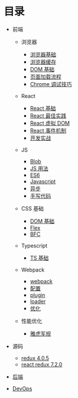 # 目录

- 前端

  - 浏览器

    - [浏览器基础](前端/浏览器/浏览器基础.md)
    - [浏览器缓存](前端/浏览器/浏览器缓存.md)
    - [DOM 基础](前端/浏览器/DOM基础.md)
    - [页面加载流程](前端/浏览器/页面加载流程.md)
    - [Chrome 调试技巧](前端/浏览器/Chrome调试技巧.md)

  - React

    - [React 基础](前端/React/React基础.md)
    - [React 最佳实践](前端/React/React最佳实践.md)
    - [React 虚拟 DOM](前端/React/React虚拟DOM.md)
    - [React 事件机制](前端/React/React事件机制.md)
    - [开发实战](前端/React/开发实战.md)

  - JS

    - [Blob](前端/JS/Blob.md)
    - [JS 用法](前端/JS/JS用法.md)
    - [ES6](前端/JS/ES6.md)
    - [Javascript](前端/JS/javascript.md)
    - [异步](前端/JS/异步.md)
    - [手写代码](前端/手写代码.md)

  - CSS 基础

    - [DOM 基础](前端/CSS/DOM基础.md)
    - [Flex](前端/CSS/Flex.md)
    - [BFC](前端/CSS/BFC.md)

  - Typescript

    - [TS 基础](前端/TS/TS基础.md)

  - Webpack

    - [webpack](前端/webpack/webpack.md)
    - [配置](前端/webpack/配置.md)
    - [plugin](前端/webpack/plugin.md)
    - [loader](前端/webpack/loader.md)
    - [优化](前端/webpack/优化.md)

  - 性能优化
    - [雅虎军规](前端/性能优化/雅虎军规.md)

- 源码

  - [redux 4.0.5](源码/redux-4.0.5.md)
  - [react redux 7.2.0](源码/react-redux-7.2.0.md)

- [后端](后端/SUMMARY.md)

- [DevOps](DevOps/SUMMARY.md)
